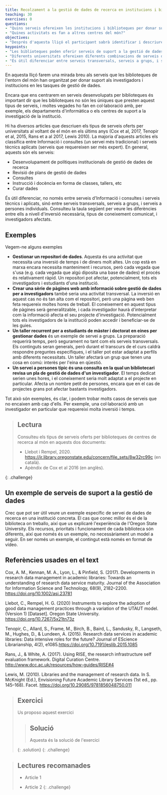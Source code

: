 ```yaml
---
title: Recolzament a la gestió de dades de recerca en institucions i biblioteques.
teaching: 30
exercises: 0
questions:
- "Quins serveis ofereixen les institucions i biblioteques per donar suport a la gestió de dades de recerca?"
- "Quines activitats es fan a altres centres del món?"
objectives:
- "Després d'aquesta lliçó el participant sabrà identificar i descriure activitats realitzades en biblioteques del món amb l'objectiu de donar suport als investigadors en la gestió de dades de recerca"
keypoints:
- "Les biblioteques poden oferir serveis de suport a la gestió de dades de recerca, moltes vegades en col·laboració amb altres centres o unitats del centre d'investigació"
- "Diferents universitats ofereixen diferents combinacions de serveis d'informació i consultes, i serveis tècnics aplicats"
- "És útil diferenciar entre serveis transversals, serveis a grups, i serveis a persones individuals"
---
```


En aquesta lliçó farem una mirada breu als serveis que les biblioteques de l'entorn del món han organitzat per donar suport als investigadors i institucions en les tasques de gestió de dades.
 
Encara que ens centrarem en serveis desenvolupats per biblioteques és important dir que les biblioteques no són les úniques que presten aquest tipus de serveis, i moltes vegades ho fan en col·laboració amb, per exemple, els departaments d'informàtica o els centres de suport a la investigació de la institució.
 
Hi ha diversos articles que descriuen els tipus de serveis oferts per universitats al voltant de el món en els últims anys (Cox et al, 2017, Tenopir et al, 2015, Rans et a al 2017, Lewis 2010). La majoria d'aquests articles els classifica entre Informació i consultes (un servei més tradicional) i serveis tècnics aplicats (serveis que requereixen ser més expert). En general, aquests són els serveis:
* Desenvolupament de polítiques institucionals de gestió de dades de recerca
* Revisió de plans de gestió de dades
* Consultes
* Instrucció i docència en forma de classes, tallers, etc
* Curar dades

És útil diferenciar, no només entre serveis d'Informació i consultes i serveis tècnics i aplicats, sinó entre serveis transversals, serveis a grups, i serveis a persones individuals. Consulteu la taula següent per veure les diferències entre ells a nivell d'inversió necessària, tipus de coneixement comunicat, i investigadors afectats.

## Exemples

Vegem-ne alguns exemples
* **Gestionar un repositori de dades**. Aquesta és una activitat que necessita una inversió de temps i de diners molt altes. Un cop està en marxa encara necessita manteniment i recursos, però cada vegada que s'usa (e.g. cada vegada que algú diposita una base de dades) el procés és relativament ràpid. Un repositori pot afectar, potencialment, tots els investigadors i estudiants d'una institució.
* **Crear una sèrie de pàgines web amb informació sobre gestió de dades per a investigadors** també seria una activitat transversal. La inversió en aquest cas no és tan alta com el repositori, però una pàgina web ben feta requereix moltes hores de treball. El coneixement en aquest tipus de pàgines serà generalitzable, i cada investigador haurà d'interpretar com la informació afecta el seu projecte d'investigació. Potencialment tots els investigadors de la institució poden accedir i beneficiar-se de les guies.
* **Un taller recurrent per a estudiants de màster i doctorat en eines per gestionar dades** és un exemple de servei a grups. La preparació requerirà temps, però segurament no tant com els serveis transversals. Els continguts seran generals, però durant el transcurs de el curs caldrà respondre preguntes específiques, i el taller pot estar adaptat a perfils amb diferents necessitats. Un taller afectarà un grup que tenen una cosa en comú: interès per l'eina en qüestió.
* **Un servei a persones típic és una consulta en la qual un bibliotecari revisa un pla de gestió de dades d'un investigador**. El temps dedicat serien unes hores, i el coneixement seria molt adaptat a el projecte en particular. Afecta un nombre petit de persones, encara que en el cas de projectes grans pot afectar bastants investigadors.

Tot això són exemples, és clar, i podem trobar molts casos de serveis que no encaixen amb cap d'ells. Per exemple, una col·laboració amb un investigador en particular que requereixi molta inversió i temps.


> ## Lectura
> 
> Consulteu els tipus de serveis oferts per biblioteques de centres de recerca al món en aquests dos documents:
> * Llebot i Rempel, 2020. https://ir.library.oregonstate.edu/concern/file_sets/8w32rc99c (en català).
> * Apèndix de Cox et al 2016 (en anglès).
> 
{: .challenge}


## Un exemple de serveis de suport a la gestió de dades

Crec que pot ser útil veure un exemple específic de servei de dades de recerca en una institució concreta. El cas que conec millor és el de la biblioteca on treballo, així que us explicaré l'experiència de l'Oregon State University. Els recursos, prioritats i funcionament de cada biblioteca són diferents, així que només és un exemple, no necessàriament un model a seguir.
En ser només un exemple, el contingut està només en format de vídeo.



## Referències usades en el text
Cox, A. M., Kennan, M. A., Lyon, L., & Pinfield, S. (2017). Developments in research data management in academic libraries: Towards an understanding of research data service maturity. Journal of the Association for Information Science and Technology, 68(9), 2182–2200. https://doi.org/10.1002/asi.23781

Llebot, C., Rempel, H. G. (2020) Instruments to explore the adoption of good data management practices through a variation of the UTAUT model. (Version 1) [Dataset]. Oregon State University. https://doi.org/10.7267/5x21tn73z

Tenopir, C., Allard, S., Frame, M., Birch, B., Baird, L., Sandusky, R., Langseth, M., Hughes, D., & Lundeen, A. (2015). Research data services in academic libraries: Data intensive roles for the future? Journal of EScience Librarianship, 4(2), e1085.https://doi.org/10.7191/jeslib.2015.1085

Rans, J., & White, A. (2017). Using RISE, the research infrastructure self evaluation framework. Digital Curation Centre. http://www.dcc.ac.uk/resources/how-guides/RISE#4

Lewis, M. (2010). Libraries and the management of research data. In S. McKnight (Ed.), Envisioning Future Academic Library Services (1st ed., pp. 145–168). Facet. https://doi.org/10.29085/9781856048750.011



> ## Exercici
>
> Us proposo aquest exercici
>
> > ## Solució
> >
> > Aquesta és la solució de l'exercici
> >
> {: .solution}
{: .challenge}



> ## Lectures recomanades
>
> *   Article 1
>
> *   Article 2
{: .challenge}
